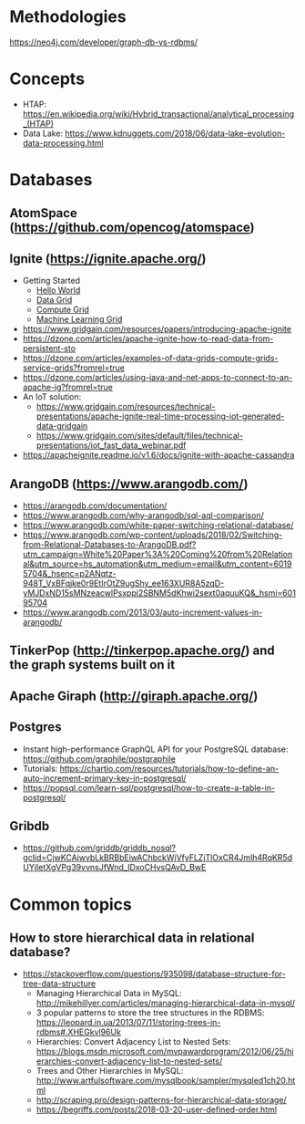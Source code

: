 # Methodologies
https://neo4j.com/developer/graph-db-vs-rdbms/

# Concepts
- HTAP: https://en.wikipedia.org/wiki/Hybrid_transactional/analytical_processing_(HTAP)
- Data Lake: https://www.kdnuggets.com/2018/06/data-lake-evolution-data-processing.html

# Databases
## AtomSpace (https://github.com/opencog/atomspace)

## Ignite (https://ignite.apache.org/)
- Getting Started
  - [Hello World](https://dzone.com/articles/getting-started-with-apache-ignite?fromrel=true)
  - [Data Grid](https://dzone.com/articles/getting-started-with-apachereg-ignite-part-2?fromrel=true)
  - [Compute Grid](https://dzone.com/articles/getting-started-with-apachereg-ignite-part-3?fromrel=true)
  - [Machine Learning Grid](https://dzone.com/articles/getting-started-with-apache-ignite-part-7?fromrel=true)
- https://www.gridgain.com/resources/papers/introducing-apache-ignite
- https://dzone.com/articles/apache-ignite-how-to-read-data-from-persistent-sto
- https://dzone.com/articles/examples-of-data-grids-compute-grids-service-grids?fromrel=true
- https://dzone.com/articles/using-java-and-net-apps-to-connect-to-an-apache-ig?fromrel=true
- An IoT solution: 
  - https://www.gridgain.com/resources/technical-presentations/apache-ignite-real-time-processing-iot-generated-data-gridgain
  - https://www.gridgain.com/sites/default/files/technical-presentations/iot_fast_data_webinar.pdf
- https://apacheignite.readme.io/v1.6/docs/ignite-with-apache-cassandra

## ArangoDB (https://www.arangodb.com/)
- https://arangodb.com/documentation/
- https://www.arangodb.com/why-arangodb/sql-aql-comparison/
- https://www.arangodb.com/white-paper-switching-relational-database/
- https://www.arangodb.com/wp-content/uploads/2018/02/Switching-from-Relational-Databases-to-ArangoDB.pdf?utm_campaign=White%20Paper%3A%20Coming%20from%20Relational&utm_source=hs_automation&utm_medium=email&utm_content=60195704&_hsenc=p2ANqtz-948T_VxBFqjke0r9EtIrOtZ9ugShy_ee163XUR8A5zqD-yMJDxND15sMNzeacwlPsxppi2SBNM5dKhwi2sext0aquuKQ&_hsmi=60195704
- https://www.arangodb.com/2013/03/auto-increment-values-in-arangodb/

## TinkerPop (http://tinkerpop.apache.org/) and the graph systems built on it

## Apache Giraph (http://giraph.apache.org/)

## Postgres
- Instant high-performance GraphQL API for your PostgreSQL database: https://github.com/graphile/postgraphile
- Tutorials: https://chartio.com/resources/tutorials/how-to-define-an-auto-increment-primary-key-in-postgresql/
- https://popsql.com/learn-sql/postgresql/how-to-create-a-table-in-postgresql/

## Gribdb
- https://github.com/griddb/griddb_nosql?gclid=CjwKCAjwvbLkBRBbEiwAChbckWjVfyFLZjTlOxCR4Jmlh4RqKR5dUYjIetXgVPg39vvnsJfWnd_IDxoCHvsQAvD_BwE

# Common topics
## How to store hierarchical data in relational database?
- https://stackoverflow.com/questions/935098/database-structure-for-tree-data-structure
    + Managing Hierarchical Data in MySQL: http://mikehillyer.com/articles/managing-hierarchical-data-in-mysql/
    + 3 popular patterns to store the tree structures in the RDBMS: https://leopard.in.ua/2013/07/11/storing-trees-in-rdbms#.XHEGkvl96Uk
    + Hierarchies: Convert Adjacency List to Nested Sets: https://blogs.msdn.microsoft.com/mvpawardprogram/2012/06/25/hierarchies-convert-adjacency-list-to-nested-sets/
    + Trees and Other Hierarchies in MySQL: http://www.artfulsoftware.com/mysqlbook/sampler/mysqled1ch20.html
    + http://scraping.pro/design-patterns-for-hierarchical-data-storage/
    + https://begriffs.com/posts/2018-03-20-user-defined-order.html
